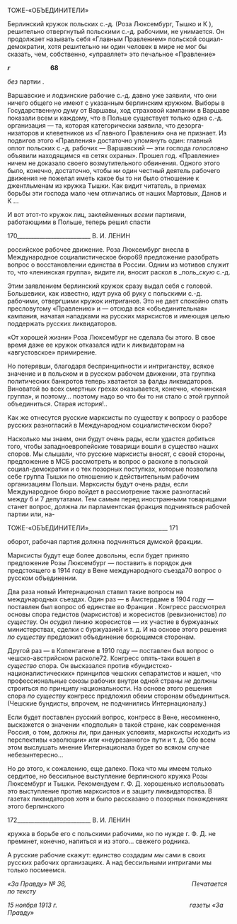 ТОЖЕ-«ОБЪЕДИНИТЕЛИ»

Берлинский кружок польских с.-д. (Роза Люксембург, Тышко и К ), решительно от­вергнутый польскими с.-д. рабочими, не унимается. Он продолжает называть себя «Главным Правлением» польской социал-демократии, хотя решительно ни один чело­век в мире не мог бы сказать, чем, собственно, «управляет» это печальное «Правление»

**_г_**                       **68**

_без_ партии .

Варшавские и лодзинские рабочие с.-д. давно уже заявили, что они ничего общего не имеют с указанным берлинским кружком. Выборы в Государственную думу от Варша­вы, ход страховой кампании в Варшаве показали всем и каждому, что в Польше суще­ствует только одна с.-д. организация — та, которая категорически заявила, что дезорга­низаторов и клеветников из «Главного Правления» она не признает. Из подвигов этого «Правления» достаточно упомянуть один: главный оплот польских с.-д. рабочих — Варшавский — эти господа _голословно_ объявили находящимся «в сетях охраны». Про­шел год. «Правление» ничем не доказало своего возмутительного обвинения. Одного этого было, конечно, достаточно, чтобы ни один честный деятель рабочего движения не пожелал иметь какое бы то ни было отношение к джентльменам из кружка Тышки. Как видит читатель, в приемах борьбы эти господа мало чем отличались от наших Мар­товых, Данов и К ...

И вот этот-то кружок лиц, заклейменных _всеми_ партиями, работающими в Польше, теперь решил спасти

  

170__________________________ В. И. ЛЕНИН

российское рабочее движение. Роза Люксембург внесла в Международное социалисти­ческое бюро69 предложение разобрать вопрос о восстановлении единства в России. Од­ним из мотивов служит то, что «ленинская группа», видите ли, вносит раскол в _поль­__скую_ с.-д.

Этим заявлением берлинский кружок сразу выдал себя с головой. Большевики, как известно, идут рука об руку с польскими с.-д. рабочими, отвергшими кружок интрига­нов. Это не дает спокойно спать пресловутому «Правлению» и — отсюда вся «объеди­нительная» кампания, начатая нападками на русских марксистов и имеющая целью поддержать русских ликвидаторов.

«От хорошей жизни» Роза Люксембург не сделала бы этого. В свое время даже ее кружок отказался идти к ликвидаторам на «августовское» примирение.

Но потерявши, благодаря беспринципности и интриганству, всякое значение и в польском и в русском рабочем движении, эта группка политических банкротов теперь хватается за фалды ликвидаторов. Виноватой во всех смертных грехах оказывается, ко­нечно, «ленинская группа», и поэтому... поэтому надо во что бы то ни стало с этой группой объединиться. Старая история!..

Как же отнесутся русские марксисты по существу к вопросу о разборе русских раз­ногласий в Международном социалистическом бюро?

Насколько мы знаем, они будут очень рады, если удастся добиться того, чтобы за­падноевропейские товарищи вошли в существо наших споров. Мы слышали, что рус­ские марксисты вносят, с своей стороны, предложение в МСБ рассмотреть и вопрос о расколе в польской социал-демократии и о тех позорных поступках, которые позволила себе группа Тышки по отношению к действительным рабочим организациям Польши. Марксисты будут очень рады, если Международное бюро войдет в рассмотрение также разногласий между б и 7 депутатами. Тем самым перед иностранными товарищами станет вопрос, должна ли парламентская фракция подчиняться рабочей партии или, на-

  

ТОЖЕ-«ОБЪЕДИНИТЕЛИ»____________________________ 171

оборот, рабочая партия должна подчиняться думской фракции.

Марксисты будут еще более довольны, если будет принято предложение Розы Люк­сембург — поставить в порядок дня предстоящего в 1914 году в Вене международного съезда70 вопрос о русском объединении.

Два раза новый Интернационал ставил такие вопросы на международных съездах. Один раз — в Амстердаме в 1904 году — поставлен был вопрос об единстве во Фран­ции . Конгресс рассмотрел основы спора гедистов (марксистов) и жоресистов (реви­зионистов) _по существу._ Он _осудил_ линию жоресистов — их участие в буржуазных ми­нистерствах, сделки с буржуазией и т. д. И на основе этого решения _по существу_ пред­ложил объединение борющимся сторонам.

Другой раз — в Копенгагене в 1910 году — поставлен был вопрос о чешско-австрийском расколе72. Конгресс опять-таки вошел _в существо_ спора. Он высказался против «бундистско-националистических» принципов чешских сепаратистов и нашел, что профессиональные союзы рабочих внутри одной страны _не_ должны строиться по принципу национальности. На основе этого решения спора _по существу_ конгресс пред­ложил обеим сторонам объединиться. (Чешские бундисты, впрочем, не подчинились Интернационалу.)

Если будет поставлен русский вопрос, конгресс в Вене, несомненно, выскажется о значении «подполья» в такой стране, как современная Россия, о том, должны ли, при данных условиях, марксисты исходить из перспективы «эволюции» _или_ «неурезанного» пути и т. д. Обо всем этом выслушать мнение Интернационала будет во всяком случае небезынтересно...

Но до этого, к сожалению, еще далеко. Пока что мы имеем только сердитое, но бес­сильное выступление берлинского кружка Розы Люксембург и Тышки. Рекомендуем г. Ф. Д. хорошенько использовать это выступление против марксистов и в защиту ликви­даторства. В газетах ликвидаторов хотя и было рассказано о позорных похождениях этого берлинского

  

172__________________________ В. И. ЛЕНИН

кружка в борьбе его с польскими рабочими, но по нужде г. Ф. Д. не преминет, конечно, напиться и из этого... свежего родника.

А русские рабочие скажут: единство создадим _мы_ сами в своих русских рабочих ор­ганизациях. А над бессильными интригами мы только посмеемся.

_«За Правду» № 36,                                                                        Печатается по тексту_

_15 ноября 1913 г.                                                                            газеты «За Правду»_